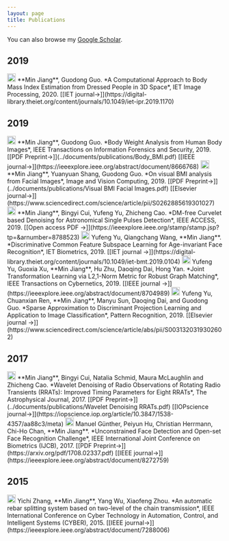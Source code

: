 ```yaml
---
layout: page
title: Publications
---
```


You can also browse my  <a href="https://scholar.google.com/citations?user=jFLqewoAAAAJ&hl=en">Google Scholar</a>.
<br />

## 2019 
<img src="../img/journal-article.png" height="20px">
**Min Jiang**, Guodong Guo. *A Computational Approach to Body Mass Index Estimation from Dressed People in 3D Space*, IET Image Processing, 2020. [[IET journal&#8594;]](https://digital-library.theiet.org/content/journals/10.1049/iet-ipr.2019.1170)

## 2019 
<img src="../img/journal-article.png" height="20px">
**Min Jiang**, Guodong Guo. *Body Weight Analysis from Human Body Images*, IEEE Transactions on Information Forensics and Security, 2019. [[PDF Preprint&#8594;]](../documents/publications/Body_BMI.pdf) [[IEEE journal&#8594;]](https://ieeexplore.ieee.org/abstract/document/8666768)

<img src="../img/journal-article.png" height="20px">
**Min Jiang**, Yuanyuan Shang, Guodong Guo. *On visual BMI analysis from Facial Images*, Image and Vision Computing, 2019. [[PDF Preprint&#8594;]](../documents/publications/Visual BMI Facial Images.pdf) [[Elsevier journal&#8594;]](https://www.sciencedirect.com/science/article/pii/S0262885619301027)

<img src="../img/journal-article.png" height="20px">
**Min Jiang**, Bingyi Cui, Yufeng Yu, Zhicheng Cao. *DM-free Curvelet based Denoising for Astronomical Single Pulses Detection*, IEEE ACCESS, 2019. [[Open access PDF &#8594;]](https://ieeexplore.ieee.org/stamp/stamp.jsp?tp=&arnumber=8788523)

<img src="../img/journal-article.png" height="20px">
Yufeng Yu, Qiangchang Wang, **Min Jiang**. *Discriminative Common Feature Subspace Learning for Age-invariant Face Recognition*, IET Biometrics, 2019. [[IET journal &#8594;]](https://digital-library.theiet.org/content/journals/10.1049/iet-bmt.2019.0104)

<img src="../img/journal-article.png" height="20px">
Yufeng Yu, Guoxia Xu, **Min Jiang**, Hu Zhu, Daoqing Dai, Hong Yan. *Joint Transformation Learning via L2,1-Norm Metric for Robust Graph Matching*, IEEE Transactions on Cybernetics, 2019. [[IEEE journal &#8594;]](https://ieeexplore.ieee.org/abstract/document/8704989)

<img src="../img/journal-article.png" height="20px">
Yufeng Yu, Chuanxian Ren, **Min Jiang**, Manyu Sun, Daoqing Dai, and Guodong Guo. *Sparse Approximation to Discriminant Projection Learning and Application to Image Classification*, Pattern Recognition, 2019. [[Elsevier journal &#8594;]](https://www.sciencedirect.com/science/article/abs/pii/S0031320319302602)

## 2017
<img src="../img/journal-article.png" height="20px">
**Min Jiang**, Bingyi Cui, Natalia Schmid, Maura McLaughlin and Zhicheng Cao. *Wavelet Denoising of Radio Observations of Rotating Radio Transients (RRATs): Improved Timing Parameters for Eight RRATs*, The Astrophysical Journal, 2017. [[PDF Preprint&#8594;]](../documents/publications/Wavelet Denoising RRATs.pdf) [[IOPscience journal&#8594;]](https://iopscience.iop.org/article/10.3847/1538-4357/aa88c3/meta)

<img src="../img/conference-paper.png" height="20px">
Manuel Günther, Peiyun Hu, Christian Herrmann, Chi-Ho Chan, **Min Jiang**. *Unconstrained Face Detection and Open-set Face Recognition Challenge*, IEEE International Joint Conference on Biometrics (IJCB), 2017. [[PDF Preprint&#8594;]](https://arxiv.org/pdf/1708.02337.pdf) [[IEEE journal&#8594;]](https://ieeexplore.ieee.org/abstract/document/8272759)

## 2015
<img src="../img/conference-paper.png" height="20px">
Yichi Zhang, **Min Jiang**, Yang Wu, Xiaofeng Zhou. *An automatic rebar splitting system based on two-level of the chain transmission*, IEEE International Conference on Cyber Technology in Automation, Control, and Intelligent Systems (CYBER), 2015. [[IEEE journal&#8594;]](https://ieeexplore.ieee.org/abstract/document/7288006)

